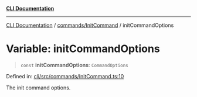 [**CLI Documentation**](../../../README.md)

***

[CLI Documentation](../../../README.md) / [commands/InitCommand](../README.md) / initCommandOptions

# Variable: initCommandOptions

> `const` **initCommandOptions**: `CommandOptions`

Defined in: [cli/src/commands/InitCommand.ts:10](https://github.com/stonemjs/cli/blob/a8ddb59abbd77ddb2870c689c0c7e80297d24c5a/src/commands/InitCommand.ts#L10)

The init command options.
